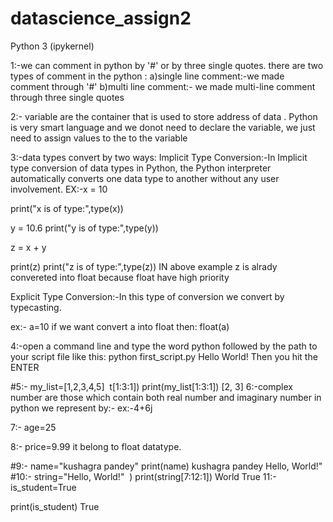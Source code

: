 # datascience_assign2



Python 3 (ipykernel)

1:-we can comment in python by '#' or by three single quotes. there are two types of comment in the python : a)single line comment:-we made comment through '#' b)multi line comment:- we made multi-line comment through three single quotes

2:- variable are the container that is used to store address of data . Python is very smart language and we donot need to declare the variable, we just need to assign values to the to the variable

3:-data types convert by two ways: 
Implicit Type Conversion:-In Implicit type conversion of data types in Python, the Python interpreter automatically converts one data type to another without any user involvement. EX:-x = 10

print("x is of type:",type(x))

y = 10.6 print("y is of type:",type(y))

z = x + y

print(z) print("z is of type:",type(z)) IN above example z is alrady convereted into float because float have high priority

Explicit Type Conversion:-In this type of conversion we convert by typecasting.

ex:- a=10 if we want convert a into float then: float(a)

4:-open a command line and type the word python followed by the path to your script file like this: python first_script.py Hello World! Then you hit the ENTER

#5:-
my_list=[1,2,3,4,5]
​
t[1:3:1])
print(my_list[1:3:1])
[2, 3]
6:-complex number are those which contain both real number and imaginary number in python we represent by:- ex:-4+6j

7:- age=25

8:- price=9.99 it belong to float datatype.

#9:-
name="kushagra pandey"
print(name)
kushagra pandey
Hello, World!"
#10:-
string="Hello, World!"
​
)
print(string[7:12:1])
World
True
11:-
is_student=True






print(is_student)
True
